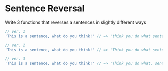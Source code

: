# Sentence Reversal

Write 3 functions that reverses a sentences in slightly different ways

```js
// ver. 1
'This is a sentence, what do you think!' // => 'think you do what sentence a is this'

// ver. 2
'This is a sentence, what do you think!' // => 'Think you do what sentence a is this'

// ver. 3
'This is a sentence, what do you think!' // => 'Think you do what, sentence a is this!'
```
